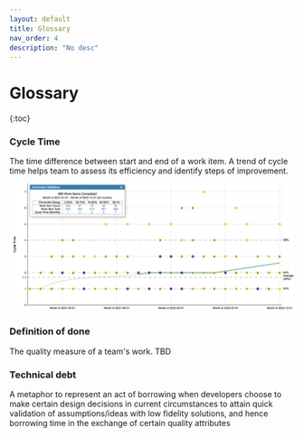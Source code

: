 ```yaml
---
layout: default
title: Glossary
nav_order: 4
description: "No desc"
---
```


# Glossary
{:toc}

### Cycle Time

The time difference between start and end of a work item. 
A trend of cycle time helps team to assess its efficiency and identify steps of improvement.

![img.png](assets/img.png)

### Definition of done

The quality measure of a team's work. TBD 

### Technical debt

A metaphor to represent an act of borrowing when developers choose to make certain design decisions in current circumstances to attain quick validation of assumptions/ideas with low fidelity solutions, and hence borrowing time in the exchange of certain quality attributes